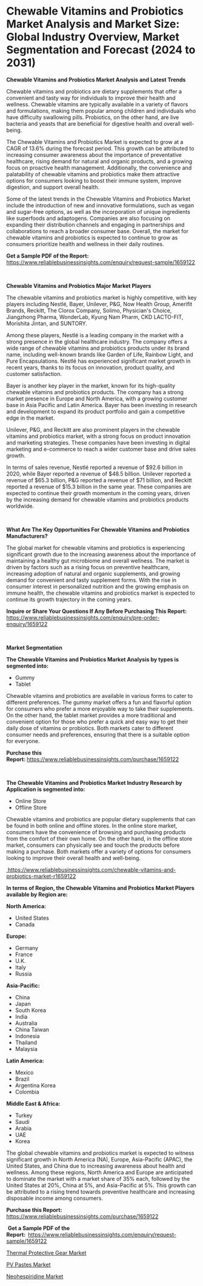 <p><h1>Chewable Vitamins and Probiotics Market Analysis and Market Size: Global Industry Overview, Market Segmentation and Forecast (2024 to 2031)</h1></p><p><strong>Chewable Vitamins and Probiotics Market Analysis and Latest Trends</strong></p>
<p><p>Chewable vitamins and probiotics are dietary supplements that offer a convenient and tasty way for individuals to improve their health and wellness. Chewable vitamins are typically available in a variety of flavors and formulations, making them popular among children and individuals who have difficulty swallowing pills. Probiotics, on the other hand, are live bacteria and yeasts that are beneficial for digestive health and overall well-being.</p><p>The Chewable Vitamins and Probiotics Market is expected to grow at a CAGR of 13.6% during the forecast period. This growth can be attributed to increasing consumer awareness about the importance of preventative healthcare, rising demand for natural and organic products, and a growing focus on proactive health management. Additionally, the convenience and palatability of chewable vitamins and probiotics make them attractive options for consumers looking to boost their immune system, improve digestion, and support overall health.</p><p>Some of the latest trends in the Chewable Vitamins and Probiotics Market include the introduction of new and innovative formulations, such as vegan and sugar-free options, as well as the incorporation of unique ingredients like superfoods and adaptogens. Companies are also focusing on expanding their distribution channels and engaging in partnerships and collaborations to reach a broader consumer base. Overall, the market for chewable vitamins and probiotics is expected to continue to grow as consumers prioritize health and wellness in their daily routines.</p></p>
<p><strong>Get a Sample PDF of the Report:&nbsp;</strong> <a href="https://www.reliablebusinessinsights.com/enquiry/request-sample/1659122">https://www.reliablebusinessinsights.com/enquiry/request-sample/1659122</a></p>
<p>&nbsp;</p>
<p><strong>Chewable Vitamins and Probiotics Major Market Players</strong></p>
<p><p>The chewable vitamins and probiotics market is highly competitive, with key players including Nestlé, Bayer, Unilever, P&G, Now Health Group, Amerifit Brands, Reckitt, The Clorox Company, Solimo, Physician's Choice, Jiangzhong Pharma, WonderLab, Kyung Nam Pharm, CKD LACTO-FIT, Morishita Jintan, and SUNTORY.</p><p>Among these players, Nestlé is a leading company in the market with a strong presence in the global healthcare industry. The company offers a wide range of chewable vitamins and probiotics products under its brand name, including well-known brands like Garden of Life, Rainbow Light, and Pure Encapsulations. Nestlé has experienced significant market growth in recent years, thanks to its focus on innovation, product quality, and customer satisfaction.</p><p>Bayer is another key player in the market, known for its high-quality chewable vitamins and probiotics products. The company has a strong market presence in Europe and North America, with a growing customer base in Asia Pacific and Latin America. Bayer has been investing in research and development to expand its product portfolio and gain a competitive edge in the market.</p><p>Unilever, P&G, and Reckitt are also prominent players in the chewable vitamins and probiotics market, with a strong focus on product innovation and marketing strategies. These companies have been investing in digital marketing and e-commerce to reach a wider customer base and drive sales growth.</p><p>In terms of sales revenue, Nestlé reported a revenue of $92.6 billion in 2020, while Bayer reported a revenue of $48.5 billion. Unilever reported a revenue of $65.3 billion, P&G reported a revenue of $71 billion, and Reckitt reported a revenue of $15.3 billion in the same year. These companies are expected to continue their growth momentum in the coming years, driven by the increasing demand for chewable vitamins and probiotics products worldwide.</p></p>
<p>&nbsp;</p>
<p><strong>What Are The Key Opportunities For Chewable Vitamins and Probiotics Manufacturers?</strong></p>
<p><p>The global market for chewable vitamins and probiotics is experiencing significant growth due to the increasing awareness about the importance of maintaining a healthy gut microbiome and overall wellness. The market is driven by factors such as a rising focus on preventive healthcare, increasing adoption of natural and organic supplements, and growing demand for convenient and tasty supplement forms. With the rise in consumer interest in personalized nutrition and the growing emphasis on immune health, the chewable vitamins and probiotics market is expected to continue its growth trajectory in the coming years.</p></p>
<p><strong>Inquire or Share Your Questions If Any Before Purchasing This Report:</strong> <a href="https://www.reliablebusinessinsights.com/enquiry/pre-order-enquiry/1659122">https://www.reliablebusinessinsights.com/enquiry/pre-order-enquiry/1659122</a></p>
<p>&nbsp;</p>
<p><strong>Market Segmentation</strong></p>
<p><strong>The Chewable Vitamins and Probiotics Market Analysis by types is segmented into:</strong></p>
<p><ul><li>Gummy</li><li>Tablet</li></ul></p>
<p><p>Chewable vitamins and probiotics are available in various forms to cater to different preferences. The gummy market offers a fun and flavorful option for consumers who prefer a more enjoyable way to take their supplements. On the other hand, the tablet market provides a more traditional and convenient option for those who prefer a quick and easy way to get their daily dose of vitamins or probiotics. Both markets cater to different consumer needs and preferences, ensuring that there is a suitable option for everyone.</p></p>
<p><strong>Purchase this Report:&nbsp;</strong><a href="https://www.reliablebusinessinsights.com/purchase/1659122">https://www.reliablebusinessinsights.com/purchase/1659122</a></p>
<p>&nbsp;</p>
<p><strong>The Chewable Vitamins and Probiotics Market Industry Research by Application is segmented into:</strong></p>
<p><ul><li>Online Store</li><li>Offline Store</li></ul></p>
<p><p>Chewable vitamins and probiotics are popular dietary supplements that can be found in both online and offline stores. In the online store market, consumers have the convenience of browsing and purchasing products from the comfort of their own home. On the other hand, in the offline store market, consumers can physically see and touch the products before making a purchase. Both markets offer a variety of options for consumers looking to improve their overall health and well-being.</p></p>
<p><a href="https://www.reliablebusinessinsights.com/chewable-vitamins-and-probiotics-market-r1659122">&nbsp;https://www.reliablebusinessinsights.com/chewable-vitamins-and-probiotics-market-r1659122</a></p>
<p><strong>In terms of Region, the Chewable Vitamins and Probiotics Market Players available by Region are:</strong></p>
<p>
    <p> <strong> North America: </strong>
        <ul>
            <li>United States</li>
            <li>Canada</li>
        </ul>
        </p> 
    <p> <strong> Europe: </strong>
        <ul>
            <li>Germany</li>
            <li>France</li>
            <li>U.K.</li>
            <li>Italy</li>
            <li>Russia</li>
        </ul>
        </p> 
    <p> <strong> Asia-Pacific: </strong>
        <ul>
            <li>China</li>
            <li>Japan</li>
            <li>South Korea</li>
            <li>India</li>
            <li>Australia</li>
            <li>China Taiwan</li>
            <li>Indonesia</li>
            <li>Thailand</li>
            <li>Malaysia</li>
        </ul>
        </p> 
    <p> <strong> Latin America: </strong>
        <ul>
            <li>Mexico</li>
            <li>Brazil</li>
            <li>Argentina Korea</li>
            <li>Colombia</li>
        </ul>
        </p> 
    <p> <strong> Middle East & Africa: </strong>
        <ul>
            <li>Turkey</li>
            <li>Saudi</li>
            <li>Arabia</li>
            <li>UAE</li>
            <li>Korea</li>
        </ul>
    </p>
    </p>
<p><p>The global chewable vitamins and probiotics market is expected to witness significant growth in North America (NA), Europe, Asia-Pacific (APAC), the United States, and China due to increasing awareness about health and wellness. Among these regions, North America and Europe are anticipated to dominate the market with a market share of 35% each, followed by the United States at 20%, China at 5%, and Asia-Pacific at 5%. This growth can be attributed to a rising trend towards preventive healthcare and increasing disposable income among consumers.</p></p>
<p><strong>Purchase this Report: </strong><a href="https://www.reliablebusinessinsights.com/purchase/1659122">https://www.reliablebusinessinsights.com/purchase/1659122</a></p>
<p>&nbsp;<strong>Get a Sample PDF of the Report:&nbsp;&nbsp;</strong><a href="https://www.reliablebusinessinsights.com/enquiry/request-sample/1659122">https://www.reliablebusinessinsights.com/enquiry/request-sample/1659122</a></p>
<p><strong></strong></p>
<p><p><a href="https://medium.com/@tedbrakus/thermal-protective-gear-market-outlook-and-forecast-from-2024-to-2031-fd3a3f5c2dcb">Thermal Protective Gear Market</a></p><p><a href="https://medium.com/@daveblock12/comprehensive-analysis-of-the-global-pv-pastes-market-growth-trends-market-forecasts-2024-4d8697e3b31a">PV Pastes Market</a></p><p><a href="https://medium.com/@eliasman59/neohespiridine-market-share-and-new-trends-analysis-by-its-type-application-end-use-and-forecast-1f6946f83e73">Neohespiridine Market</a></p></p>
